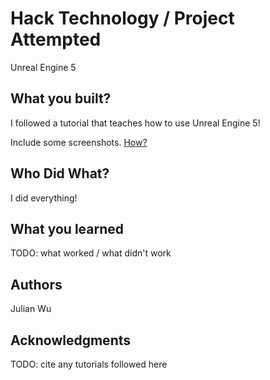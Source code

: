 # Hack Technology / Project Attempted

Unreal Engine 5

## What you built? 

I followed a tutorial that teaches how to use Unreal Engine 5!

Include some screenshots.
[How?](https://help.github.com/articles/about-readmes/#relative-links-and-image-paths-in-readme-files)

## Who Did What?

I did everything!

## What you learned

TODO: what worked / what didn't work

## Authors

Julian Wu

## Acknowledgments

TODO: cite any tutorials followed here
